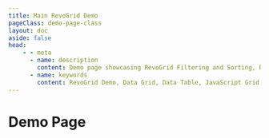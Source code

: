 ```yaml
---
title: Main RevoGrid Demo
pageClass: demo-page-class
layout: doc
aside: false
head:
    - - meta
      - name: description
        content: Demo page showcasing RevoGrid Filtering and Sorting, Resizing, Pinned and Grouped Columns
      - name: keywords
        content: RevoGrid Demo, Data Grid, Data Table, JavaScript Grid, Vue Grid, React Grid, Angular Grid, High-Performance Grid, Excel Export, React Table, Scalable Data Grids, Customizable Grid, Data Filtering
---
```


<script setup>
import ShowoffBanner from '../guide/parts/ShowoffBanner.vue'
import Grid from './vue/DemoHR.vue'
</script>

# Demo Page

<br />

<Grid />

<div style="max-width: 800px;">

<!--@include: ../guide/parts/fake-data-banner.md-->

<br /><br />
<ShowoffBanner />



<!--@include: ../guide/parts/framework.md-->

</div>
